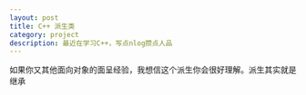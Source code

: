 ```yaml
---
layout: post
title: C++ 派生类
category: project
description: 最近在学习C++，写点nlog攒点人品
---
```

如果你又其他面向对象的面呈经验，我想信这个派生你会很好理解。派生其实就是继承